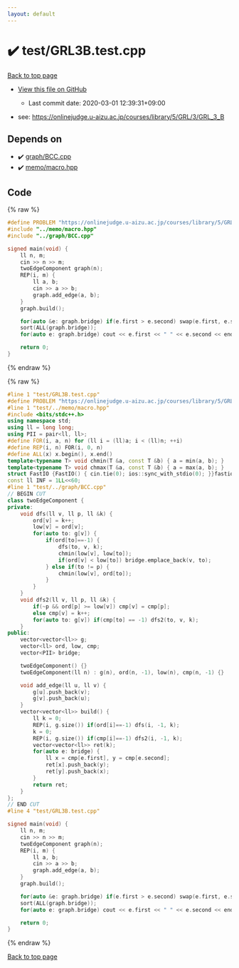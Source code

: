```yaml
---
layout: default
---
```


<!-- mathjax config similar to math.stackexchange -->
<script type="text/javascript" async
  src="https://cdnjs.cloudflare.com/ajax/libs/mathjax/2.7.5/MathJax.js?config=TeX-MML-AM_CHTML">
</script>
<script type="text/x-mathjax-config">
  MathJax.Hub.Config({
    TeX: { equationNumbers: { autoNumber: "AMS" }},
    tex2jax: {
      inlineMath: [ ['$','$'] ],
      processEscapes: true
    },
    "HTML-CSS": { matchFontHeight: false },
    displayAlign: "left",
    displayIndent: "2em"
  });
</script>

<script type="text/javascript" src="https://cdnjs.cloudflare.com/ajax/libs/jquery/3.4.1/jquery.min.js"></script>
<script src="https://cdn.jsdelivr.net/npm/jquery-balloon-js@1.1.2/jquery.balloon.min.js" integrity="sha256-ZEYs9VrgAeNuPvs15E39OsyOJaIkXEEt10fzxJ20+2I=" crossorigin="anonymous"></script>
<script type="text/javascript" src="../../assets/js/copy-button.js"></script>
<link rel="stylesheet" href="../../assets/css/copy-button.css" />


# :heavy_check_mark: test/GRL3B.test.cpp

<a href="../../index.html">Back to top page</a>

* <a href="{{ site.github.repository_url }}/blob/master/test/GRL3B.test.cpp">View this file on GitHub</a>
    - Last commit date: 2020-03-01 12:39:31+09:00


* see: <a href="https://onlinejudge.u-aizu.ac.jp/courses/library/5/GRL/3/GRL_3_B">https://onlinejudge.u-aizu.ac.jp/courses/library/5/GRL/3/GRL_3_B</a>


## Depends on

* :heavy_check_mark: <a href="../../library/graph/BCC.cpp.html">graph/BCC.cpp</a>
* :heavy_check_mark: <a href="../../library/memo/macro.hpp.html">memo/macro.hpp</a>


## Code

<a id="unbundled"></a>
{% raw %}
```cpp
#define PROBLEM "https://onlinejudge.u-aizu.ac.jp/courses/library/5/GRL/3/GRL_3_B"
#include "../memo/macro.hpp"
#include "../graph/BCC.cpp"

signed main(void) {
    ll n, m;
    cin >> n >> m;
    twoEdgeComponent graph(n);
    REP(i, m) {
        ll a, b;
        cin >> a >> b;
        graph.add_edge(a, b);
    }
    graph.build();

    for(auto &e: graph.bridge) if(e.first > e.second) swap(e.first, e.second);
    sort(ALL(graph.bridge));
    for(auto e: graph.bridge) cout << e.first << " " << e.second << endl;

    return 0;
}
```
{% endraw %}

<a id="bundled"></a>
{% raw %}
```cpp
#line 1 "test/GRL3B.test.cpp"
#define PROBLEM "https://onlinejudge.u-aizu.ac.jp/courses/library/5/GRL/3/GRL_3_B"
#line 1 "test/../memo/macro.hpp"
#include <bits/stdc++.h>
using namespace std;
using ll = long long;
using PII = pair<ll, ll>;
#define FOR(i, a, n) for (ll i = (ll)a; i < (ll)n; ++i)
#define REP(i, n) FOR(i, 0, n)
#define ALL(x) x.begin(), x.end()
template<typename T> void chmin(T &a, const T &b) { a = min(a, b); }
template<typename T> void chmax(T &a, const T &b) { a = max(a, b); }
struct FastIO {FastIO() { cin.tie(0); ios::sync_with_stdio(0); }}fastiofastio;
const ll INF = 1LL<<60;
#line 1 "test/../graph/BCC.cpp"
// BEGIN CUT
class twoEdgeComponent {
private:
    void dfs(ll v, ll p, ll &k) {
        ord[v] = k++;
        low[v] = ord[v];
        for(auto to: g[v]) {
            if(ord[to]==-1) {
                dfs(to, v, k);
                chmin(low[v], low[to]);
                if(ord[v] < low[to]) bridge.emplace_back(v, to);
            } else if(to != p) {
                chmin(low[v], ord[to]);
            }
        }
    }
    void dfs2(ll v, ll p, ll &k) {
        if(~p && ord[p] >= low[v]) cmp[v] = cmp[p];
        else cmp[v] = k++;
        for(auto to: g[v]) if(cmp[to] == -1) dfs2(to, v, k);
    }
public:
    vector<vector<ll>> g;
    vector<ll> ord, low, cmp;
    vector<PII> bridge;

    twoEdgeComponent() {}
    twoEdgeComponent(ll n) : g(n), ord(n, -1), low(n), cmp(n, -1) {}

    void add_edge(ll u, ll v) {
        g[u].push_back(v);
        g[v].push_back(u);
    }
    vector<vector<ll>> build() {
        ll k = 0;
        REP(i, g.size()) if(ord[i]==-1) dfs(i, -1, k);
        k = 0;
        REP(i, g.size()) if(cmp[i]==-1) dfs2(i, -1, k);
        vector<vector<ll>> ret(k);
        for(auto e: bridge) {
            ll x = cmp[e.first], y = cmp[e.second];
            ret[x].push_back(y);
            ret[y].push_back(x);
        }
        return ret;
    }
};
// END CUT
#line 4 "test/GRL3B.test.cpp"

signed main(void) {
    ll n, m;
    cin >> n >> m;
    twoEdgeComponent graph(n);
    REP(i, m) {
        ll a, b;
        cin >> a >> b;
        graph.add_edge(a, b);
    }
    graph.build();

    for(auto &e: graph.bridge) if(e.first > e.second) swap(e.first, e.second);
    sort(ALL(graph.bridge));
    for(auto e: graph.bridge) cout << e.first << " " << e.second << endl;

    return 0;
}

```
{% endraw %}

<a href="../../index.html">Back to top page</a>

